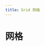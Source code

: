 ```yaml
---
title: Grid 网格
---
```


# 网格

<ClientOnly>
 <grid-demo-1></grid-demo-1>
 <grid-demo-2></grid-demo-2>
 <grid-demo-3></grid-demo-3>
</ClientOnly>

